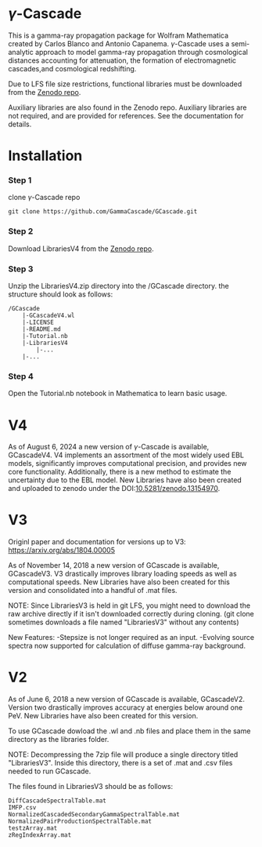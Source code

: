 # $\gamma$-Cascade
This is a gamma-ray propagation package for Wolfram Mathematica created by Carlos Blanco and Antonio Capanema. $\gamma$-Cascade uses a semi-analytic  approach to model gamma-ray propagation through cosmological distances accounting for attenuation, the formation of electromagnetic cascades,and cosmological redshifting.

Due to LFS file size restrictions, functional libraries must be downloaded from the [Zenodo repo](https://zenodo.org/doi/10.5281/zenodo.13154969). 

Auxiliary libraries are also found in the Zenodo repo. Auxiliary libraries are not required, and are provided for references. See the documentation for details. 

# Installation

### Step 1

clone $\gamma$-Cascade repo

````
git clone https://github.com/GammaCascade/GCascade.git
````

### Step 2
Download LibrariesV4 from the [Zenodo repo](https://zenodo.org/doi/10.5281/zenodo.13154969).

### Step 3
Unzip the LibrariesV4.zip directory into the /GCascade directory. the structure should look as follows:
````
/GCascade
    |-GCascadeV4.wl
    |-LICENSE
    |-README.md
    |-Tutorial.nb
    |-LibrariesV4
        |-...
	|-...
````

### Step 4
Open the Tutorial.nb notebook in Mathematica to learn basic usage.

# V4

As of August 6, 2024 a new version of $\gamma$-Cascade is available, GCascadeV4. V4 implements an assortment of the most widely used EBL models, significantly improves computational precision, and provides new core functionality. Additionally, there is a new method to estimate the uncertainty due to the EBL model. New Libraries have also been created and uploaded to zenodo under the DOI:[10.5281/zenodo.13154970](https://doi.org/10.5281/zenodo.13154970). 


# V3

Originl paper and documentation for versions up to V3: https://arxiv.org/abs/1804.00005

As of November 14, 2018 a new version of GCascade is available, GCascadeV3. V3 drastically improves library loading speeds as well as computational speeds. New Libraries have also been created for this version and consolidated into a handful of .mat files.

NOTE: Since LibrariesV3 is held in git LFS, you might need to download the raw archive directly if it isn't downloaded correctly during cloning. (git clone sometimes downloads a file named "LibrariesV3" without any contents) 

New Features:
-Stepsize is not longer required as an input.
-Evolving source spectra now supported for calculation of diffuse gamma-ray background.


# V2
As of June 6, 2018 a new version of GCascade is available, GCascadeV2. Version two drastically improves accuracy at energies below around one PeV. New Libraries have also been created for this version.


 

To use GCascade dowload the .wl and .nb files and place them in the same directory as the libraries folder.

NOTE: Decompressing the 7zip file will produce a single directory titled "LibrariesV3". Inside this directory, there is a set of .mat and .csv files needed to run GCascade. 

The files found in LibrariesV3 should be as follows:

	DiffCascadeSpectralTable.mat
	IMFP.csv
	NormalizedCascadedSecondaryGammaSpectralTable.mat
	NormalizedPairProductionSpectralTable.mat
	testzArray.mat
	zRegIndexArray.mat

